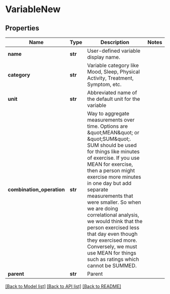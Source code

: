 # VariableNew

## Properties
Name | Type | Description | Notes
------------ | ------------- | ------------- | -------------
**name** | **str** | User-defined variable display name. | 
**category** | **str** | Variable category like Mood, Sleep, Physical Activity, Treatment, Symptom, etc. | 
**unit** | **str** | Abbreviated name of the default unit for the variable | 
**combination_operation** | **str** | Way to aggregate measurements over time. Options are \&quot;MEAN\&quot; or \&quot;SUM\&quot;.  SUM should be used for things like minutes of exercise.  If you use MEAN for exercise, then a person might exercise more minutes in one day but add separate measurements that were smaller.  So when we are doing correlational analysis, we would think that the person exercised less that day even though they exercised more.  Conversely, we must use MEAN for things such as ratings which cannot be SUMMED. | 
**parent** | **str** | Parent | 

[[Back to Model list]](../README.md#documentation-for-models) [[Back to API list]](../README.md#documentation-for-api-endpoints) [[Back to README]](../README.md)


